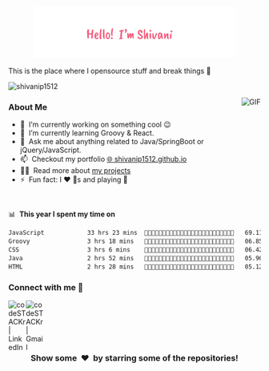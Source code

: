 <p align="center"><a href="https://shivanip1512.github.io"><img width="80%" alt="Hello, I'm Shivani I do open source!" src="./assets/readme header.png"/></a></p>

This is the place where I opensource stuff and break things :rofl:

<p align="left"> <img src="https://komarev.com/ghpvc/?username=shivanip1512&color=blue" alt="shivanip1512" /> </p>

<img align="right" height="200px" alt="GIF" src="https://i.pinimg.com/originals/e4/26/70/e426702edf874b181aced1e2fa5c6cde.gif" />

### About Me

- 🔭 &nbsp;I’m currently working on something cool :wink:
- 🌱 &nbsp;I’m currently learning Groovy & React.
- 💬 &nbsp;Ask me about anything related to Java/SpringBoot or jQuery/JavaScript.
- 📫 &nbsp;Checkout my portfolio [🌐 shivanip1512.github.io](https://shivanip1512.github.io/)
- 👨‍💻 &nbsp;Read more about [my projects](https://shivanip1512.github.io/index.html#projects-section)
- ⚡ &nbsp;Fun fact: I :heart: :dog:s and playing :badminton:

<br>

📊 &nbsp;**This year I spent my time on**
<!--START_SECTION:waka-->

```txt
JavaScript            33 hrs 23 mins  💜💜💜💜💜💜💜💜💜💜💜💜💜💜💜💜💜💛💛💛💛💛💛💛💛   69.11 %
Groovy                3 hrs 18 mins   💜💜💛💛💛💛💛💛💛💛💛💛💛💛💛💛💛💛💛💛💛💛💛💛💛   06.85 %
CSS                   3 hrs 6 mins    💜💜💛💛💛💛💛💛💛💛💛💛💛💛💛💛💛💛💛💛💛💛💛💛💛   06.42 %
Java                  2 hrs 52 mins   💜💛💛💛💛💛💛💛💛💛💛💛💛💛💛💛💛💛💛💛💛💛💛💛💛   05.96 %
HTML                  2 hrs 28 mins   💜💛💛💛💛💛💛💛💛💛💛💛💛💛💛💛💛💛💛💛💛💛💛💛💛   05.12 %
```

<!--END_SECTION:waka-->

### Connect with me 👋

[<img align="left" alt="codeSTACKr | LinkedIn" width="35px" src="https://cdn.jsdelivr.net/npm/simple-icons@v3/icons/linkedin.svg" />](https://www.linkedin.com/in/shivanip1512/)
[<img align="left" alt="codeSTACKr | Gmail" width="35px" src="https://cdn.jsdelivr.net/npm/simple-icons@v3/icons/gmail.svg" />](mailto:shivanipacharne1512@gmail.com)
<br>
<br>

<br>
<br>
<h3 align="center">Show some &nbsp;❤️&nbsp; by starring some of the repositories!</h3>
